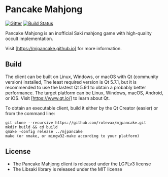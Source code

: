 # Pancake Mahjong

[![Gitter](https://badges.gitter.im/Join%20Chat.svg)](https://gitter.im/mjpancake)
[![Build Status](https://travis-ci.org/rolevax/mjpancake.svg?branch=develop)](https://travis-ci.org/rolevax/mjpancake)

Pancake Mahjong is an inofficial Saki mahjong game
with high-quality occult implementation.

Visit [https://mjpancake.github.io] for more information.

## Build

The client can be built on Linux, Windows, or macOS with
Qt (community version) installed, 
The least required version is Qt 5.7.1, 
but it is recommended to use the lastest Qt 5.9.1
to obtain a probably better performance.
The target platform can be Linux, Windows, macOS, Android, or iOS. 
Visit [https://www.qt.io/] to learn about Qt.

To obtain an executable client,
build it either by the Qt Creator (easier) or from the command line:

```
git clone --recursive https://github.com/rolevax/mjpancake.git
mkdir build && cd build
qmake -config release ../mjpancake
make (or nmake, or mingw32-make according to your platform)
```

## License

- The Pancake Mahjong client is released under the LGPLv3 license
- The Libsaki library is released under the MIT license


